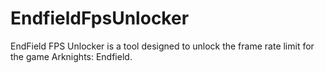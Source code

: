 # EndfieldFpsUnlocker
EndField FPS Unlocker is a tool designed to unlock the frame rate limit for the game Arknights: Endfield.

